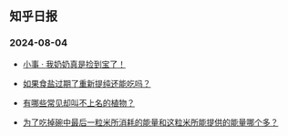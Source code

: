 ## 知乎日报 
### 2024-08-04

+ [小事 · 我奶奶真是捡到宝了！](https://daily.zhihu.com/story/9774315)

+ [如果食盐过期了重新提纯还能吃吗？](https://daily.zhihu.com/story/9774298)

+ [有哪些常见却叫不上名的植物？](https://daily.zhihu.com/story/9774304)

+ [为了吃掉碗中最后一粒米所消耗的能量和这粒米所能提供的能量哪个多？](https://daily.zhihu.com/story/9774305)

